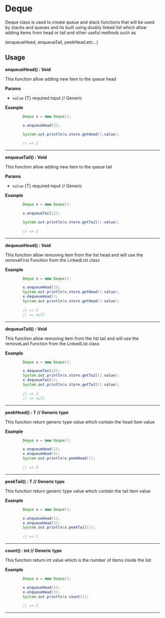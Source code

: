 # Deque
Deque class is used to create queue and stack functions that will be used by stacks and queues and its built using doubly linked list which allow adding items from head or tail and other useful methods such as

(enqueueHead,   enqueueTail, peekHead,etc...)

## Usage
**enqueueHead() : Void**

This function allow adding new item to the queue head

**Params**
- ```value``` {T} required input  // Generic

**Example**
```java
        Deque x = new Deque();

        x.enqueueHead(2);

        System.out.println(x.store.getHead().value);
    
        // => 2
```
<hr>

**enqueueTail() : Void**

This function allow adding new item to the queue tail

**Params**
- ```value``` {T} required input  // Generic

**Example**
```java
        Deque x = new Deque();

        x.enqueueTail(2);

        System.out.println(x.store.getTail().value);
    
        // => 2
```

<hr>

**dequeueHead() : Void**

This function allow removing item from the list head and will use the removeFirst Function from the LinkedList class


**Example**
```java
        Deque x = new Deque();

        x.enqueueHead(2);
        System.out.println(x.store.getHead().value);
        x.dequeueHead();
        System.out.println(x.store.getHead().value);
    
        // => 2 
        // => null
```

<hr>

**dequeueTail() : Void**

This function allow removing item from the list tail and will use the removeLast Function from the LinkedList class


**Example**
```java
        Deque x = new Deque();

        x.dequeueTail(2);
        System.out.println(x.store.getTail().value);
        x.dequeueTail();
        System.out.println(x.store.getTail().value);
    
        // => 2 
        // => null
```

<hr>

**peekHead() : T  // Generic type**

This function return generic type value which contain the head item value

**Example**
```java
        Deque x = new Deque();

        x.enqueueHead(1);
        x.enqueueHead(3);
        System.out.println(x.peekHead());
    
        // => 3 
```

<hr>

**peekTail() : T  // Generic type**

This function return generic type value which contain the tail item value

**Example**
```java
        Deque x = new Deque();

        x.enqueueHead(1);
        x.enqueueHead(3);
        System.out.println(x.peekTail());
    
        // => 1
```

<hr>

**count() : int  // Generic type**

This function return int value which is the number of items inside the list

**Example**
```java
        Deque x = new Deque();

        x.enqueueHead(1);
        x.enqueueHead(3);
        System.out.println(x.count());
    
        // => 2
```

<hr>
